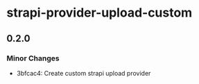 # strapi-provider-upload-custom

## 0.2.0

### Minor Changes

- 3bfcac4: Create custom strapi upload provider
